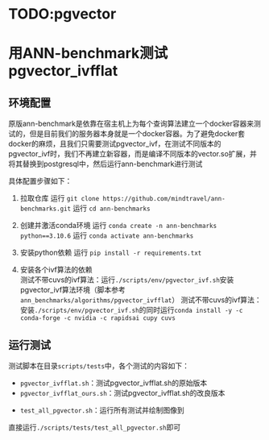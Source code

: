# TODO:pgvector

# 用ANN-benchmark测试pgvector_ivfflat

## 环境配置
原版ann-benchmark是依靠在宿主机上为每个查询算法建立一个docker容器来测试的，但是目前我们的服务器本身就是一个docker容器。为了避免docker套docker的麻烦，且我们只需要测试pgvector_ivf，在测试不同版本的pgvector_ivf时，我们不再建立新容器，而是编译不同版本的vector.so扩展，并将其替换到postgresql中，然后运行ann-benchmark进行测试

具体配置步骤如下：

1. 拉取仓库
运行 `git clone https://github.com/mindtravel/ann-benchmarks.git`
运行 `cd ann-benchmarks`

2. 创建并激活conda环境
运行 `conda create -n ann-benchmarks python==3.10.6`
运行 `conda activate ann-benchmarks`

3. 安装python依赖
运行 `pip install -r requirements.txt`

4. 安装各个ivf算法的依赖          
测试不带cuvs的ivf算法：运行`./scripts/env/pgvector_ivf.sh`安装pgvector_ivf算法环境（脚本参考`ann_benchmarks/algorithms/pgvector_ivfflat`）
测试不带cuvs的ivf算法：安装`./scripts/env/pgvector_ivf.sh`的同时运行`conda install -y -c conda-forge -c nvidia -c rapidsai cupy cuvs`

## 运行测试
测试脚本在目录`scripts/tests`中，各个测试的内容如下：
- `pgvector_ivfflat.sh`：测试pgvector_ivfflat.sh的原始版本
- `pgvector_ivfflat_ours.sh`：测试pgvector_ivfflat.sh的改良版本
<!-- （之后只会保留一个pgvector_flat脚本测试多线程版本） -->
- `test_all_pgvector.sh`：运行所有测试并绘制图像到

直接运行`./scripts/tests/test_all_pgvector.sh`即可